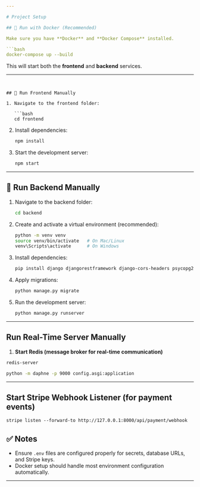 ```yaml
---

# Project Setup

## 🔹 Run with Docker (Recommended)

Make sure you have **Docker** and **Docker Compose** installed.

```bash
docker-compose up --build
```

This will start both the **frontend** and **backend** services.

---
```


## 🔹 Run Frontend Manually

1. Navigate to the frontend folder:

   ```bash
   cd frontend
   ```
2. Install dependencies:

   ```bash
   npm install
   ```
3. Start the development server:

   ```bash
   npm start
   ```

---

## 🔹 Run Backend Manually

1. Navigate to the backend folder:

   ```bash
   cd backend
   ```
2. Create and activate a virtual environment (recommended):

   ```bash
   python -m venv venv
   source venv/bin/activate   # On Mac/Linux
   venv\Scripts\activate      # On Windows
   ```
3. Install dependencies:

   ```bash
   pip install django djangorestframework django-cors-headers psycopg2-binary pillow stripe channels reportlab django-environ dj-database-url
   ```
4. Apply migrations:

   ```bash
   python manage.py migrate
   ```
5. Run the development server:

   ```bash
   python manage.py runserver
   ```

---

## Run Real-Time Server Manually
1. **Start Redis (message broker for real-time communication)**
```sh
redis-server

python -m daphne -p 9000 config.asgi:application
```
---
## Start Stripe Webhook Listener (for payment events)
```
stripe listen --forward-to http://127.0.0.1:8000/api/payment/webhook
```
## ✅ Notes

* Ensure `.env` files are configured properly for secrets, database URLs, and Stripe keys.
* Docker setup should handle most environment configuration automatically.

---